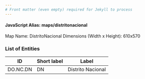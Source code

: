 ```yaml
---
# Front matter (even empty) required for Jekyll to process
---
```


#### JavaScript Alias: maps/distritonacional

Map Name: DistritoNacional
Dimensions (Width x Height): 610x570





### List of Entities

ID | Short label | Label
---|---|---|
DO.NC.DN|DN|Distrito Nacional